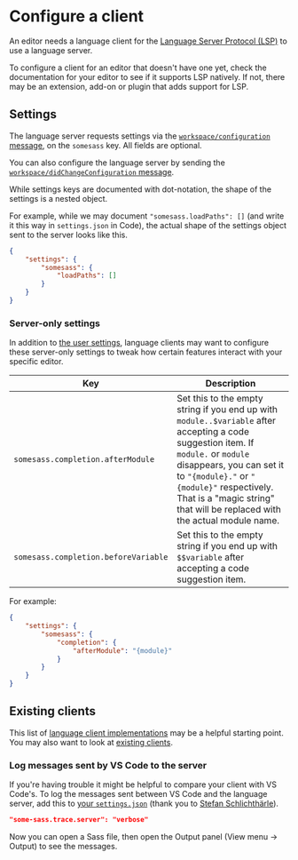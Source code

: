 # Configure a client

An editor needs a language client for the [Language Server Protocol (LSP)][lsp] to use a language server.

To configure a client for an editor that doesn't have one yet, check the documentation for your editor to see if it supports LSP natively. If not, there may be an extension, add-on or plugin that adds support for LSP.

## Settings

The language server requests settings via the [`workspace/configuration` message](https://microsoft.github.io/language-server-protocol/specifications/lsp/3.17/specification/#workspace_configuration), on the `somesass` key. All fields are optional.

You can also configure the language server by sending the [`workspace/didChangeConfiguration` message](https://microsoft.github.io/language-server-protocol/specifications/lsp/3.17/specification/#workspace_didChangeConfiguration).

While settings keys are documented with dot-notation, the shape of the settings is a nested object.

For example, while we may document `"somesass.loadPaths": []` (and write it this way in `settings.json` in Code), the actual shape of the settings object sent to the server looks like this.

```json
{
	"settings": {
		"somesass": {
			"loadPaths": []
		}
	}
}
```

### Server-only settings

In addition to [the user settings](../user-guide/settings.md), language clients may want to configure these server-only settings to tweak how certain features interact with your specific editor.

| Key                                  | Description                                                                                                                                                                                                                                                                                |
| ------------------------------------ | ------------------------------------------------------------------------------------------------------------------------------------------------------------------------------------------------------------------------------------------------------------------------------------------ |
| `somesass.completion.afterModule`    | Set this to the empty string if you end up with `module..$variable` after accepting a code suggestion item. If `module.` or `module` disappears, you can set it to `"{module}."` or `"{module}"` respectively. That is a "magic string" that will be replaced with the actual module name. |
| `somesass.completion.beforeVariable` | Set this to the empty string if you end up with `$$variable` after accepting a code suggestion item.                                                                                                                                                                                       |

For example:

```json
{
	"settings": {
		"somesass": {
			"completion": {
				"afterModule": "{module}"
			}
		}
	}
}
```

## Existing clients

This list of [language client implementations][languageclients] may be a helpful starting point. You may also want to look at [existing clients](./existing-clients.md).

### Log messages sent by VS Code to the server

If you're having trouble it might be helpful to compare your client with VS Code's. To log the messages sent between VS Code and the language server, add this to [your `settings.json`](https://code.visualstudio.com/docs/getstarted/settings#_settingsjson) (thank you to [Stefan Schlichthärle](https://www.sscit.de/2021/04/15/trace-lsp-in-vscode.html)).

```json
"some-sass.trace.server": "verbose"
```

Now you can open a Sass file, then open the Output panel (View menu -> Output) to see the messages.

[lsp]: https://microsoft.github.io/language-server-protocol/
[languageclients]: https://microsoft.github.io/language-server-protocol/implementors/tools/
